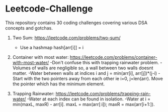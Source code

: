 # Leetcode-Challenge
This repository contains 30 coding challenges covering various DSA concepts and gotchas.

1. Two Sum: https://leetcode.com/problems/two-sum/
	- Use a hashmap hash[arr[i]] = i

2. Container with most water: https://leetcode.com/problems/container-with-most-water/
	-Don't confuse this with trapping rainwater problem.
	-Volumes of walls are negligible so, a wall between two walls doesnt matter.
    	-Water between walls at indices i and j = min(arr[i], arr[j])*(j-i)
    	-Start with the two pointers away from each other ie i=0, j=len(arr). Move the pointer which has the minimum element.

3. Trapping Rainwater: https://leetcode.com/problems/trapping-rain-water/
    	-Water at each index can be found in isolation.
	-Water at i = min(maxL, maxR) - arr[i]. maxL = max(arr[:i]); maxR = max(arr[i+1:]).
  
 
